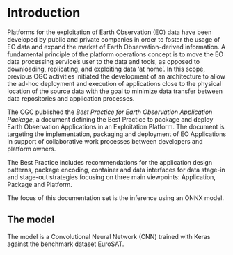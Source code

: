 # Introduction 

Platforms for the exploitation of Earth Observation (EO) data have been developed by public and private companies in order to foster the usage of EO data and expand the market of Earth Observation-derived information. A fundamental principle of the platform operations concept is to move the EO data processing service’s user to the data and tools, as opposed to downloading, replicating, and exploiting data ‘at home’. In this scope, previous OGC activities initiated the development of an architecture to allow the ad-hoc deployment and execution of applications close to the physical location of the source data with the goal to minimize data transfer between data repositories and application processes.

The OGC published the _Best Practice for Earth Observation Application Package_, a document defining the Best Practice to package and deploy Earth Observation Applications in an Exploitation Platform. The document is targeting the implementation, packaging and deployment of EO Applications in support of collaborative work processes between developers and platform owners.

The Best Practice includes recommendations for the application design patterns, package encoding, container and data interfaces for data stage-in and stage-out strategies focusing on three main viewpoints: Application, Package and Platform.

The focus of this documentation set is the inference using an ONNX model. 

## The model 

The model is a Convolutional Neural Network (CNN) trained with Keras against the benchmark dataset EuroSAT. 

